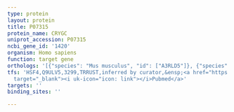 ```yaml
---
type: protein
layout: protein
title: P07315
protein_name: CRYGC
uniprot_accession: P07315
ncbi_gene_id: '1420'
organism: Homo sapiens
function: target gene
orthologs: '[{"species": "Mus musculus", "id": ["A3RLD5"]}, {"species": "Rattus norvegicus", "id": ["F1LQX2"]}]'
tfs: 'HSF4,Q9ULV5,3299,TRRUST,inferred by curator,&ensp;<a href="https://www.ncbi.nlm.nih.gov/pubmed/?term=29087512%5Buid%5D+OR+19250318%5Buid%5D"
  target="_blank"><i uk-icon="icon: link"></i>Pubmed</a>'
targets: ''
binding_sites: ''

---
```


